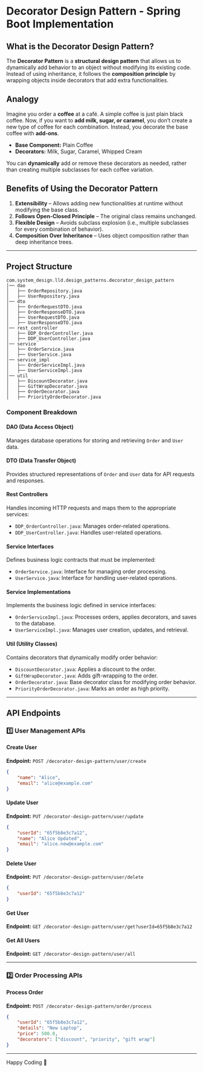 # Decorator Design Pattern - Spring Boot Implementation

## What is the Decorator Design Pattern?

The **Decorator Pattern** is a **structural design pattern** that allows us to dynamically add behavior to an object without modifying its existing code. Instead of using inheritance, it follows the **composition principle** by wrapping objects inside decorators that add extra functionalities.

## Analogy

Imagine you order a **coffee** at a café. A simple coffee is just plain black coffee. Now, if you want to **add milk, sugar, or caramel**, you don’t create a new type of coffee for each combination. Instead, you decorate the base coffee with **add-ons**.

- **Base Component:** Plain Coffee
- **Decorators:** Milk, Sugar, Caramel, Whipped Cream

You can **dynamically** add or remove these decorators as needed, rather than creating multiple subclasses for each coffee variation.

## Benefits of Using the Decorator Pattern

1. **Extensibility** – Allows adding new functionalities at runtime without modifying the base class.
2. **Follows Open-Closed Principle** – The original class remains unchanged.
3. **Flexible Design** – Avoids subclass explosion (i.e., multiple subclasses for every combination of behavior).
4. **Composition Over Inheritance** – Uses object composition rather than deep inheritance trees.

---

## Project Structure

```
com.system_design.lld.design_patterns.decorator_design_pattern
│── dao
│   ├── OrderRepository.java
│   ├── UserRepository.java
│── dto
│   ├── OrderRequestDTO.java
│   ├── OrderResponseDTO.java
│   ├── UserRequestDTO.java
│   ├── UserResponseDTO.java
│── rest_controller
│   ├── DDP_OrderController.java
│   ├── DDP_UserController.java
│── service
│   ├── OrderService.java
│   ├── UserService.java
│── service_impl
│   ├── OrderServiceImpl.java
│   ├── UserServiceImpl.java
│── util
│   ├── DiscountDecorator.java
│   ├── GiftWrapDecorator.java
│   ├── OrderDecorator.java
│   ├── PriorityOrderDecorator.java
```

### Component Breakdown

#### **DAO (Data Access Object)**
Manages database operations for storing and retrieving `Order` and `User` data.

#### **DTO (Data Transfer Object)**
Provides structured representations of `Order` and `User` data for API requests and responses.

#### **Rest Controllers**
Handles incoming HTTP requests and maps them to the appropriate services:
- `DDP_OrderController.java`: Manages order-related operations.
- `DDP_UserController.java`: Handles user-related operations.

#### **Service Interfaces**
Defines business logic contracts that must be implemented:
- `OrderService.java`: Interface for managing order processing.
- `UserService.java`: Interface for handling user-related operations.

#### **Service Implementations**
Implements the business logic defined in service interfaces:
- `OrderServiceImpl.java`: Processes orders, applies decorators, and saves to the database.
- `UserServiceImpl.java`: Manages user creation, updates, and retrieval.

#### **Util (Utility Classes)**
Contains decorators that dynamically modify order behavior:
- `DiscountDecorator.java`: Applies a discount to the order.
- `GiftWrapDecorator.java`: Adds gift-wrapping to the order.
- `OrderDecorator.java`: Base decorator class for modifying order behavior.
- `PriorityOrderDecorator.java`: Marks an order as high priority.

---

## API Endpoints

### 1️⃣ User Management APIs

#### Create User

**Endpoint:** `POST /decorator-design-pattern/user/create`

```json
{
    "name": "Alice",
    "email": "alice@example.com"
}
```

#### Update User

**Endpoint:** `PUT /decorator-design-pattern/user/update`

```json
{
    "userId": "65f5b8e3c7a12",
    "name": "Alice Updated",
    "email": "alice.new@example.com"
}
```

#### Delete User

**Endpoint:** `PUT /decorator-design-pattern/user/delete`

```json
{
    "userId": "65f5b8e3c7a12"
}
```

#### Get User

**Endpoint:** `GET /decorator-design-pattern/user/get?userId=65f5b8e3c7a12`

#### Get All Users

**Endpoint:** `GET /decorator-design-pattern/user/all`

---

### 2️⃣ Order Processing APIs

#### Process Order

**Endpoint:** `POST /decorator-design-pattern/order/process`

```json
{
    "userId": "65f5b8e3c7a12",
    "details": "New Laptop",
    "price": 500.0,
    "decorators": ["discount", "priority", "gift wrap"]
}
```

---

Happy Coding 🚀

